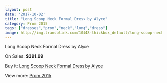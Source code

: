 ```yaml
---
layout: post
date: '2017-10-02'
title: "Long Scoop Neck Formal Dress by Alyce"
category: Prom 2015
tags: ["dresses","prom","neck","long","dress"]
image: http://img.transblink.com/10448-thickbox_default/long-scoop-neck-formal-dress-by-alyce.jpg
---
```

Long Scoop Neck Formal Dress by Alyce

On Sales: **$391.99**
<a href="https://www.transblink.com/en/prom-2015/3395-long-scoop-neck-formal-dress-by-alyce.html"><amp-img layout="responsive" width="600" height="600" src="//img.transblink.com/10448-thickbox_default/long-scoop-neck-formal-dress-by-alyce.jpg" alt="Long Scoop Neck Formal Dress by Alyce 0" /></a>
<a href="https://www.transblink.com/en/prom-2015/3395-long-scoop-neck-formal-dress-by-alyce.html"><amp-img layout="responsive" width="600" height="600" src="//img.transblink.com/10452-thickbox_default/long-scoop-neck-formal-dress-by-alyce.jpg" alt="Long Scoop Neck Formal Dress by Alyce 1" /></a>
<a href="https://www.transblink.com/en/prom-2015/3395-long-scoop-neck-formal-dress-by-alyce.html"><amp-img layout="responsive" width="600" height="600" src="//img.transblink.com/10451-thickbox_default/long-scoop-neck-formal-dress-by-alyce.jpg" alt="Long Scoop Neck Formal Dress by Alyce 2" /></a>
<a href="https://www.transblink.com/en/prom-2015/3395-long-scoop-neck-formal-dress-by-alyce.html"><amp-img layout="responsive" width="600" height="600" src="//img.transblink.com/10450-thickbox_default/long-scoop-neck-formal-dress-by-alyce.jpg" alt="Long Scoop Neck Formal Dress by Alyce 3" /></a>
<a href="https://www.transblink.com/en/prom-2015/3395-long-scoop-neck-formal-dress-by-alyce.html"><amp-img layout="responsive" width="600" height="600" src="//img.transblink.com/10449-thickbox_default/long-scoop-neck-formal-dress-by-alyce.jpg" alt="Long Scoop Neck Formal Dress by Alyce 4" /></a>

Buy it: [Long Scoop Neck Formal Dress by Alyce](https://www.transblink.com/en/prom-2015/3395-long-scoop-neck-formal-dress-by-alyce.html "Long Scoop Neck Formal Dress by Alyce")

View more: [Prom 2015](https://www.transblink.com/en/10-prom-2015 "Prom 2015")